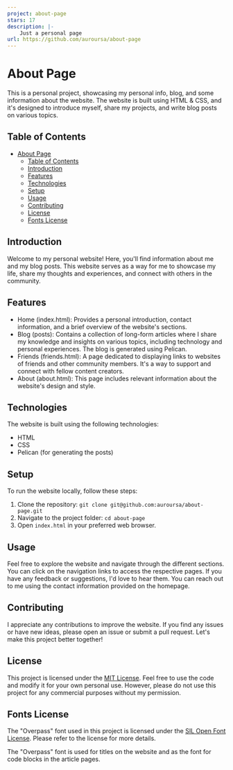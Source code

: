 ```yaml
---
project: about-page
stars: 17
description: |-
    Just a personal page
url: https://github.com/auroursa/about-page
---
```


# About Page

This is a personal project, showcasing my personal info, blog, and some information about the website. The website is built using HTML & CSS, and it's designed to introduce myself, share my projects, and write blog posts on various topics.

## Table of Contents
- [About Page](#about-page)
  - [Table of Contents](#table-of-contents)
  - [Introduction](#introduction)
  - [Features](#features)
  - [Technologies](#technologies)
  - [Setup](#setup)
  - [Usage](#usage)
  - [Contributing](#contributing)
  - [License](#license)
  - [Fonts License](#fonts-license)

## Introduction

Welcome to my personal website! Here, you'll find information about me and my blog posts. This website serves as a way for me to showcase my life, share my thoughts and experiences, and connect with others in the community.

## Features

- Home (index.html): Provides a personal introduction, contact information, and a brief overview of the website's sections.
- Blog (posts): Contains a collection of long-form articles where I share my knowledge and insights on various topics, including technology and personal experiences. The blog is generated using Pelican.
- Friends (friends.html): A page dedicated to displaying links to websites of friends and other community members. It's a way to support and connect with fellow content creators.
- About (about.html): This page includes relevant information about the website's design and style.

## Technologies

The website is built using the following technologies:

- HTML
- CSS
- Pelican (for generating the posts)

## Setup

To run the website locally, follow these steps:

1. Clone the repository: `git clone git@github.com:auroursa/about-page.git`
2. Navigate to the project folder: `cd about-page`
3. Open `index.html` in your preferred web browser.

## Usage

Feel free to explore the website and navigate through the different sections. You can click on the navigation links to access the respective pages. If you have any feedback or suggestions, I'd love to hear them. You can reach out to me using the contact information provided on the homepage.

## Contributing

I appreciate any contributions to improve the website. If you find any issues or have new ideas, please open an issue or submit a pull request. Let's make this project better together!

## License

This project is licensed under the [MIT License](LICENSE). Feel free to use the code and modify it for your own personal use. However, please do not use this project for any commercial purposes without my permission.

## Fonts License

The "Overpass" font used in this project is licensed under the [SIL Open Font License](https://github.com/auroursa/about-page/blob/main/font/OFL.txt). Please refer to the license for more details. 

The "Overpass" font is used for titles on the website and as the font for code blocks in the article pages.

